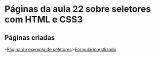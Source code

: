 # Páginas da aula 22 sobre seletores com HTML e CSS3

## Páginas criadas

-[Página de exemplo de seletores](./pg_estilizada.html)
-[Formulário estlizado](./form_estilizado.html)